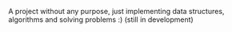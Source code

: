 A project without any purpose, just implementing data structures, algorithms and solving problems :) (still in development)

